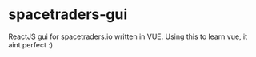 # spacetraders-gui
ReactJS gui for spacetraders.io written in VUE. Using this to learn vue, it aint perfect :)
